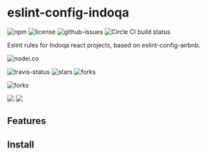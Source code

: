 # eslint-config-indoqa

![npm](https://img.shields.io/npm/v/eslint-config-indoqa.svg) ![license](https://img.shields.io/npm/l/eslint-config-indoqa.svg) ![github-issues](https://img.shields.io/github/issues/Indoqa/eslint-config-indoqa.svg)  ![Circle CI build status](https://circleci.com/gh/Indoqa/eslint-config-indoqa.svg?style=svg)

Eslint rules for Indoqa react projects, based on eslint-config-airbnb.

![nodei.co](https://nodei.co/npm/eslint-config-indoqa.png?downloads=true&downloadRank=true&stars=true)

![travis-status](https://img.shields.io/travis/Indoqa/eslint-config-indoqa.svg)
![stars](https://img.shields.io/github/stars/Indoqa/eslint-config-indoqa.svg)
![forks](https://img.shields.io/github/forks/Indoqa/eslint-config-indoqa.svg)

![forks](https://img.shields.io/github/forks/Indoqa/eslint-config-indoqa.svg)

![](https://david-dm.org/Indoqa/eslint-config-indoqa/status.svg)
![](https://david-dm.org/Indoqa/eslint-config-indoqa/dev-status.svg)

## Features


## Install

